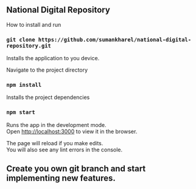 ## National Digital Repository

How to install and run

### `git clone https://github.com/sumankharel/national-digital-repository.git`

Installs the application to you device. <br>

Navigate to the project directory <br>

### `npm install`

Installs the project dependencies<br>

### `npm start`

Runs the app in the development mode.<br>
Open [http://localhost:3000](http://localhost:3000) to view it in the browser.

The page will reload if you make edits.<br>
You will also see any lint errors in the console.

## Create you own git branch and start implementing new features.
